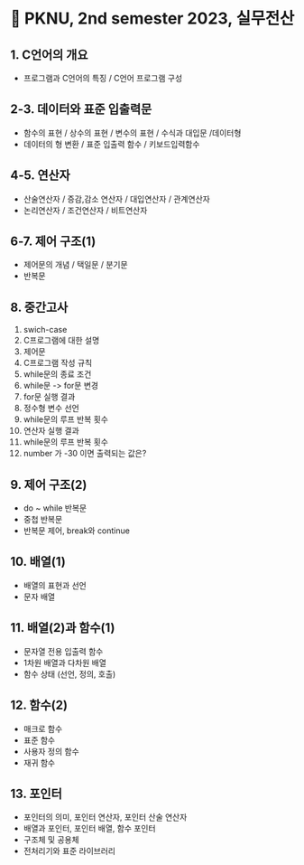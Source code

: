 # 🏫 PKNU, 2nd semester 2023, 실무전산

## 1. C언어의 개요

- 프로그램과 C언어의 특징 / C언어 프로그램 구성

## 2-3. 데이터와 표준 입출력문

- 함수의 표현 / 상수의 표현 / 변수의 표현 / 수식과 대입문 /데이터형
- 데이터의 형 변환 / 표준 입출력 함수 / 키보드입력함수

## 4-5. 연산자

- 산술연산자 / 증감,감소 연산자 / 대입연산자 / 관계연산자
- 논리연산자 / 조건연산자 / 비트연산자

## 6-7. 제어 구조(1)
- 제어문의 개념 / 택일문 / 분기문
- 반복문

## 8. 중간고사
1. swich-case
2. C프로그램에 대한 설명
3. 제어문
4. C프로그램 작성 규칙
5. while문의 종료 조건
6. while문 -> for문 변경
7. for문 실행 결과
8. 정수형 변수 선언
9. while문의 루프 반복 횟수
10. 연산자 실행 결과
11. while문의 루프 반복 횟수
12. number 가 -30 이면 출력되는 값은?

## 9. 제어 구조(2)
- do ~ while 반복문
- 중첩 반복문
- 반복문 제어, break와 continue

## 10. 배열(1)
- 배열의 표현과 선언
- 문자 배열

## 11. 배열(2)과 함수(1)
- 문자열 전용 입출력 함수
- 1차원 배열과 다차원 배열
- 함수 상태 (선언, 정의, 호출)

## 12. 함수(2)
- 매크로 함수
- 표준 함수
- 사용자 정의 함수
- 재귀 함수

## 13. 포인터
- 포인터의 의미, 포인터 연산자, 포인터 산술 연산자
- 배열과 포인터, 포인터 배열, 함수 포인터
- 구조체 및 공용체
- 전처리기와 표준 라이브러리